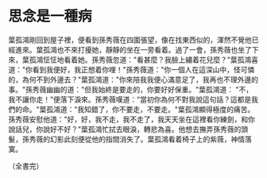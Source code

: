 # 思念是一種病

葉孤鴻剛回到屋子裡，便看到孫秀薇在四圍張望，像在找東西似的，渾然不覺他已經進來。葉孤鴻也不來打擾她，靜靜的坐在一旁看着。過了一會，孫秀薇也坐了下來，葉孤鴻怔怔地看着她。孫秀薇忽道："看甚麼？我臉上繡着花兒麼？"葉孤鴻喜道："你看到我便好，我正想着你哩！"孫秀薇道："你一個人在這深山中，怪可憐的，為何不到外邊去？"葉孤鴻道："你來陪我我便心滿意足了，我再也不理外邊的事。"孫秀薇幽幽的道："但我始終是要走的，你要好好保重。"葉孤鴻道： "不，我不讓你走！"便落下淚來。孫秀薇嘆道："當初你為何不對我說這句話？這都是我們的命。"葉孤鴻道："我知錯了，你不要走，不要走。"葉孤鴻顯得極度的痛苦。孫秀薇安慰他道："好，好，我不走，我不走了，我天天坐在這裡看你練劍，和你說話兒，你說好不好？"葉孤鴻忙拭去眼淚，轉悲為喜。他想去撫弄孫秀薇的頭髮，孫秀薇的幻影此刻便從他的指間消失了。葉孤鴻看着椅子上的紫薇，神情落寞。

（全書完）

